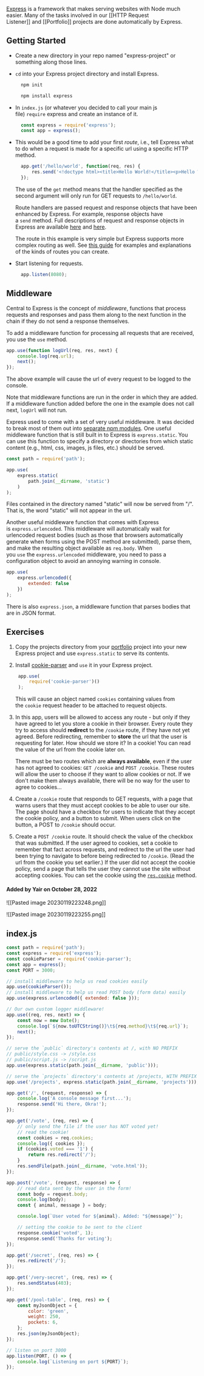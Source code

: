 [Express](http://expressjs.com/) is a framework that makes serving websites with Node much easier. Many of the tasks involved in our [[HTTP Request Listener]] and [[Portfolio]] projects are done automatically by Express.

## Getting Started

-   Create a new directory in your repo named "express-project" or something along those lines.
    
-   `cd` into your Express project directory and install Express.
    
    ```bash
      npm init
    ```
    
    ```bash
      npm install express
    ```
    

-   In `index.js` (or whatever you decided to call your main js file) `require` express and create an instance of it.
    
    ```js
      const express = require('express');
      const app = express();
    ```
    
-   This would be a good time to add your first _route_, i.e., tell Express what to do when a request is made for a specific url using a specific HTTP method.
    
    ```js
      app.get('/hello/world', function(req, res) {
          res.send('<!doctype html><title>Hello World!</title><p>Hello World!');
      });
    ```
    
    The use of the `get` method means that the handler specified as the second argument will only run for GET requests to `/hello/world`.
    
    Route handlers are passed request and response objects that have been enhanced by Express. For example, response objects have a `send` method. Full descriptions of request and response objects in Express are available [here](http://expressjs.com/en/4x/api.html#req) and [here](http://expressjs.com/en/4x/api.html#res).
    
    The route in this example is very simple but Express supports more complex routing as well. See [this guide](http://expressjs.com/en/guide/routing.html) for examples and explanations of the kinds of routes you can create.
    
-   Start listening for requests.
    
    ```js
      app.listen(8080);
    ```
    

## Middleware

Central to Express is the concept of _middleware_, functions that process requests and responses and pass them along to the next function in the chain if they do not send a response themselves.

To add a middleware function for processing all requests that are received, you use the `use` method.

```js
app.use(function logUrl(req, res, next) {
    console.log(req.url);
    next();
});
```

The above example will cause the url of every request to be logged to the console.

Note that middleware functions are run in the order in which they are added. If a middleware function added before the one in the example does not call next, `logUrl` will not run.

Express used to come with a set of very useful middleware. It was decided to break most of them out into [separate npm modules](http://expressjs.com/en/guide/migrating-4.html#core-changes). One useful middleware function that is still built in to Express is `express.static`. You can use this function to specify a directory or directories from which static content (e.g., html, css, images, js files, etc.) should be served.

```js
const path = require('path');

app.use(
    express.static(
        path.join(__dirname, 'static')
    )
);
```

Files contained in the directory named "static" will now be served from "/". That is, the word "static" will not appear in the url.

Another useful middleware function that comes with Express is `express.urlencoded`. This middleware will automatically wait for urlencoded request bodies (such as those that browsers automatically generate when forms using the POST method are submitted), parse them, and make the resulting object available as `req.body`. When you `use` the `express.urlencoded` middleware, you need to pass a configuration object to avoid an annoying warning in console.

```js
app.use(
    express.urlencoded({
        extended: false
    })
);
```

There is also `express.json`, a middleware function that parses bodies that are in JSON format.

## Exercises

1.  Copy the projects directory from your [portfolio](https://spiced.space/okra/portfolio) project into your new Express project and use `express.static` to serve its contents.
    
2.  Install [cookie-parser](https://github.com/expressjs/cookie-parser) and `use` it in your Express project.
    
    ```js
     app.use(
         require('cookie-parser')()
     );
    ```
    
    This will cause an object named `cookies` containing values from the `cookie` request header to be attached to request objects.
    
3.  In this app, users will be allowed to access any route - but only if they have agreed to let you store a cookie in their browser. Every route they try to access should **redirect** to the `/cookie` route, if they have not yet agreed. Before redirecting, remember to **store** the url that the user is requesting for later. How should we store it? In a cookie! You can read the value of the url from the cookie later on.
    
    There must be two routes which are **always available**, even if the user has not agreed to cookies: `GET /cookie` and `POST /cookie`. These routes will allow the user to choose if they want to allow cookies or not. If we don't make them always available, there will be no way for the user to agree to cookies...
    
4.  Create a `/cookie` route that responds to GET requests, with a page that warns users that they must accept cookies to be able to user our site. The page should have a checkbox for users to indicate that they accept the cookie policy, and a button to submit. When users click on the button, a POST to `/cookie` should occur.
    
5.  Create a `POST /cookie` route. It should check the value of the checkbox that was submitted. If the user agreed to cookies, set a cookie to remember that fact across requests, and redirect to the url the user had been trying to navigate to before being redirected to `/cookie`. (Read the url from the cookie you set earlier.) If the user did not accept the cookie policy, send a page that tells the user they cannot use the site without accepting cookies. You can set the cookie using the [`res.cookie`](http://expressjs.com/en/4x/api.html#res.cookie) method.

#### Added by **Yair** on October 28, 2022
![[Pasted image 20230119223248.png]]

![[Pasted image 20230119223255.png]]

## index.js

```js
const path = require('path');
const express = require('express');
const cookieParser = require('cookie-parser');
const app = express();
const PORT = 3000;

// install middleware to help us read cookies easily
app.use(cookieParser());
// install middleware to help us read POST body (form data) easily
app.use(express.urlencoded({ extended: false }));

// Our own custom logger middleware!
app.use((req, res, next) => {
    const now = new Date();
    console.log(`${now.toUTCString()}\t${req.method}\t${req.url}`);
    next();
});

// serve the `public` directory's contents at /, with NO PREFIX
// public/style.css -> /style.css
// public/script.js -> /script.js
app.use(express.static(path.join(__dirname, 'public')));

// serve the `projects` directory's contents at /projects, WITH PREFIX
app.use('/projects', express.static(path.join(__dirname, 'projects')));

app.get('/', (request, response) => {
    console.log('A console message first...');
    response.send('Hi there, Okra!');
});

app.get('/vote', (req, res) => {
    // only send the file if the user has NOT voted yet!
    // read the cookie!
    const cookies = req.cookies;
    console.log({ cookies });
    if (cookies.voted === '1') {
        return res.redirect('/');
    }
    res.sendFile(path.join(__dirname, 'vote.html'));
});

app.post('/vote', (request, response) => {
    // read data sent by the user in the form!
    const body = request.body;
    console.log(body);
    const { animal, message } = body;

    console.log(`User voted for ${animal}. Added: "${message}"`);

    // setting the cookie to be sent to the client
    response.cookie('voted', 1);
    response.send('Thanks for voting');
});

app.get('/secret', (req, res) => {
    res.redirect('/');
});

app.get('/very-secret', (req, res) => {
    res.sendStatus(403);
});

app.get('/pool-table', (req, res) => {
    const myJsonObject = {
        color: 'green',
        weight: 250,
        pockets: 6,
    };
    res.json(myJsonObject);
});

// listen on port 3000
app.listen(PORT, () => {
    console.log(`Listening on port ${PORT}`);
});
```